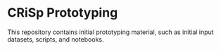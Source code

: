 # CRiSp Prototyping

This repository contains initial prototyping material, such as initial input datasets, scripts, and notebooks. 
